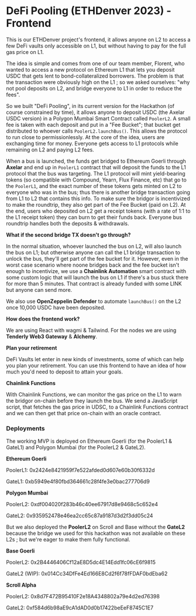 # DeFi Pooling (ETHDenver 2023) - Frontend

This is our ETHDenver project's frontend, it allows anyone on L2 to access a few DeFi vaults only accessible on L1, but without having to pay for the full gas price on L1.

The idea is simple and comes from one of our team member, Florent, who wanted to access a new protocol on Ethereum L1 that lets you deposit USDC that gets lent to bond-collateralized borrowers. The problem is that the transaction were obviously high on the L1 ; so we asked ourselves: "why not pool deposits on L2, and bridge everyone to L1 in order to reduce the fees".

So we built "DeFi Pooling", in its current version for the Hackathon (of course constrained by time), it allows anyone to deposit USDC (the Axelar USDC version) in a Polygon Mumbai Smart Contract called `PoolerL2`. A small fee is taken with each deposit and put in a "Fee Bucket"; that bucket get distributed to whoever calls `PoolerL2.launchBus()`. This allows the protocol to run close to permissionlessly. At the core of the idea, users are exchanging time for money. Everyone gets access to L1 protocols while remaining on L2 and paying L2 fees.

When a bus is launched, the funds get bridged to Ethereum Goerli through **Axelar** and end up in `PoolerL1` contract that will deposit the funds to the L1 protocol that the bus was targeting. The L1 protocol will mint yield-bearing tokens (so compatible with Compound, Yearn, Flux Finance, etc) that go to the `PoolerL1`, and the exact number of these tokens gets minted on L2 to everyone who was in the bus; thus there is another bridge transaction going from L1 to L2 that contains this info. To make sure the bridgor is incentivized to make the roundtrip, they also get part of the Fee Bucket (paid on L2). At the end, users who deposited on L2 get a receipt tokens (with a rate of 1:1 to the L1 receipt token) they can burn to get their funds back. Everyone bus roundtrip handles both the deposits & withdrawals.

**What if the second bridge TX doesn't go through?**

In the normal situation, whoever launched the bus on L2, will also launch the bus on L1; but otherwise anyone can call the L1 bridge transaction to unlock the bus, they'll get part of the fee bucket for it. However, even in the worst case scenario where noone bridges back and the fee bucket isn't enough to incentivize, we use a **Chainlink Automation** smart contract with some custom logic that will launch the bus on L1 if there's a bus stuck there for more than 5 minutes. That contract is already funded with some LINK but anyone can send more.

We also use **OpenZeppelin Defender** to automate `launchBus()` on the L2 once 10,000 USDC have been deposited.

**How does the frontend work?**

We are using React with wagmi & Tailwind. For the nodes we are using **Tenderly Web3 Gateway** & **Alchemy**.

**Plan your retirement**

DeFi Vaults let enter in new kinds of investments, some of which can help you plan your retirement. You can use this frontend to have an idea of how much you'd need to deposit to attain your goals.

**Chainlink Functions**

With Chainlink Functions, we can monitor the gas price on the L1 to warn the bridgor on-chain before they launch the bus. We send a JavaScript script, that fetches the gas price in UDSC, to a Chainlink Functions contract and we can then get that price on-chain with an oracle contract.

### Deployments

The working MVP is deployed on Ethereum Goerli (for the PoolerL1 & GateL1) and Polygon Mumbai (for the PoolerL2 & GateL2).

**Ethereum Goerli**

PoolerL1: 0x2424e8421959f7e522afded0d607e60b30f6332d

GateL1: 0xb5949e4f80fbd364661c28f4fe3e0bac277706d9

**Polygon Mumbai**

PoolerL2: 0xdf004020f283b46c40ee67917d8e9468c5c652e4

GateL2: 0x935952478e46ea2cc65c87a9187d3d2f3dd05c24

But we also deployed the **PoolerL2** on Scroll and Base without the **GateL2** because the bridge we used for this hackathon was not available on these L2s ; but we're eager to make them fully functional.

**Base Goerli**

PoolerL2: 0x2B4446406Cf12aE8D5dc4E14Edd1fc06cE6f9815

GateL2 (WIP): 0x014Cc34DfFe4Ed166E8Cd2f6f78fFDAF0bdEba62

**Scroll Alpha**

PoolerL2: 0x8d7F472B95410F2e18A4348802a79e4d2ed76398

GateL2: 0xf584d6b98aE9cA1dAD0d0b17422beEeF8745C1E7
